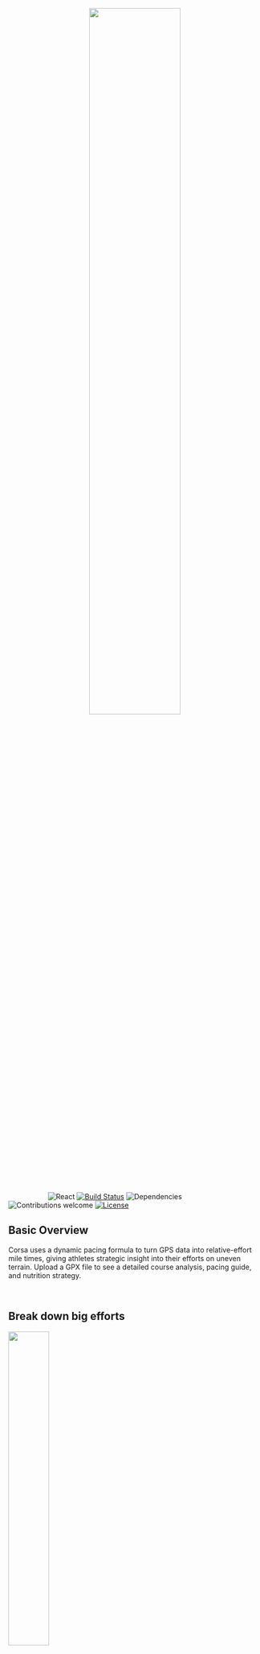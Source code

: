<p align="center"><img width=60% src="https://i.imgur.com/7Vuoms3.jpeg"></p>

&nbsp;&nbsp;&nbsp;&nbsp;&nbsp;&nbsp;&nbsp;&nbsp;&nbsp;&nbsp;&nbsp;&nbsp;&nbsp;&nbsp;&nbsp;&nbsp;&nbsp;&nbsp;&nbsp;
![React](https://img.shields.io/badge/react-v16.8.4+-blue.svg)
[![Build Status](https://travis-ci.org/anfederico/clairvoyant.svg?branch=master)](https://travis-ci.org/anfederico/clairvoyant)
![Dependencies](https://img.shields.io/badge/dependencies-up%20to%20date-brightgreen.svg)
![Contributions welcome](https://img.shields.io/badge/contributions-welcome-orange.svg)
[![License](https://img.shields.io/badge/license-MIT-blue.svg)](https://opensource.org/licenses/MIT)

## Basic Overview

Corsa uses a dynamic pacing formula to turn GPS data into relative-effort mile times, giving athletes strategic insight into their efforts on uneven terrain. Upload a GPX file to see a detailed course analysis, pacing guide, and nutrition strategy.

<br>

## Break down big efforts
<img src="https://i.imgur.com/T3FkXXq.png" width=40%>

## Plan your nutrition strategy and resupply strategy
<img src="https://i.imgur.com/dTuvAzx.png" width=40%>

## Get pacing guidance with mile-by-mile course insights
<img src="https://i.imgur.com/6cNUpmF.png" width=40%>

<br>


## Contributing
Currently the biggest needs of the project are:
- Aggregating a collection of GPX files to improve our pacing model
- Refactoring state management with React Context (In progress)
- Improve ChartJS Elevation profile UI to add more data to the chart, or implement another visualization library
- Break up mile pacing into multiple equations, taking into account trail grade (Partly backend)
- If you have any interest in these or other additions to this project, please shoot me an email at lukemccrae@gmail.com! :D 
